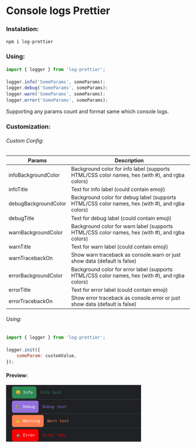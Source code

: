 # Console logs Prettier

### Instalation:

    npm i log-prettier

### Using:

```js
import { logger } from 'log-prettier';

logger.info('SomeParams', someParams);
logger.debug('SomeParams', someParams);
logger.warn('SomeParams', someParams);
logger.error('SomeParams', someParams);
```

Supporting any params count and format same which console logs.

### Customization:

###### Custom Config:

| Params               | Description                                                                            |
| -------------------- | -------------------------------------------------------------------------------------- |
| infoBackgroundColor  | Background color for info label (supports HTML/CSS color names, hex (with #), and rgba colors)  |
| infoTitle            | Text for info label (could contain emoji)                                              |
| debugBackgroundColor | Background color for debug label (supports HTML/CSS color names, hex (with #), and rgba colors) |
| debugTitle           | Text for debug label (could contain emoji)                                             |
| warnBackgroundColor  | Background color for warn label (supports HTML/CSS color names, hex (with #), and rgba colors)  |
| warnTitle            | Text for warn label (could contain emoji)                                              |
| warnTracebackOn     | Show warn traceback as console.warn or just show data (default is false)              |
| errorBackgroundColor | Background color for error label (supports HTML/CSS color names, hex (with #), and rgba colors) |
| errorTitle           | Text for error label (could contain emoji)                                             |
| errorTracebackOn     | Show error traceback as console.error or just show data (default is false)              |

###### Using:

```js
import { logger } from 'log-prettier';

logger.init({
	someParam: customValue,
});
```

#### Preview:

![alt text](./example.png?raw=true)

```

```
